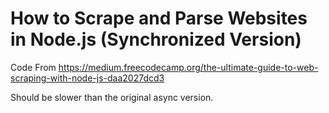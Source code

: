 # How to Scrape and Parse Websites in Node.js (Synchronized Version)

Code From
https://medium.freecodecamp.org/the-ultimate-guide-to-web-scraping-with-node-js-daa2027dcd3

Should be slower than the original async version.
